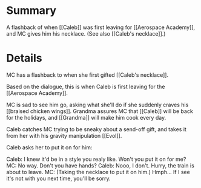 # Summary

A flashback of when [[Caleb]] was first leaving for [[Aerospace Academy]], and MC gives him his necklace. (See also [[Caleb's necklace]].)

# Details

MC has a flashback to when she first gifted [[Caleb's necklace]].

Based on the dialogue, this is when Caleb is first leaving for the [[Aerospace Academy]].

MC is sad to see him go, asking what she'll do if she suddenly craves his [[braised chicken wings]]. Grandma assures MC that [[Caleb]] will be back for the holidays, and [[Grandma]] will make him cook every day.

Caleb catches MC trying to be sneaky about a send-off gift, and takes it from her with his gravity manipulation [[Evol]].

Caleb asks her to put it on for him:

Caleb: I knew it'd be in a style you realy like. Won't you put it on for me?
MC: No way. Don't you have hands?
Caleb: Nooo, I don't. Hurry, the train is about to leave.
MC: (Taking the necklace to put it on him.) Hmph... If I see it's not with you next time, you'll be sorry.